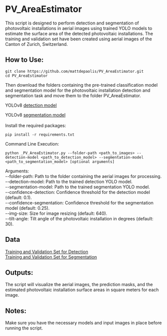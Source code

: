 # PV_AreaEstimator
This script is designed to perform detection and segmentation of photovoltaic installations in aerial images using trained YOLO models to estimate the surface area of the detected photovoltaic installations. The training and validation set have been created using aerial images of the Canton of Zurich, Switzerland.

## How to Use:
```
git clone https://github.com/mattdepaolis/PV_AreaEstimator.git
cd PV_AreaEstimator
```

Then download the folders containing the pre-trained classification model and segmentation model for the photovoltaic installation detection and segmentation task and move them to the folder PV_AreaEstimator.

YOLOv8 [detection model](https://drive.google.com/drive/folders/1UqNQo_xdwcFoGRyhjUd2u7WKBXekeez9?usp=drive_link)

YOLOv8 [segmentation model](https://drive.google.com/drive/folders/1oAWPxvSTWwVshLgfIpz4gQoA-hhGQg6G?usp=drive_link)
<br>
<br>
Install the required packages:
```
pip install -r requirements.txt
```

Command Line Execution:
```
python _PV_AreaEstimator.py --folder-path <path_to_images> --detection-model <path_to_detection_model> --segmentation-model <path_to_segmentation_model> [optional arguments]
```
Arguments:<br>
--folder-path: Path to the folder containing the aerial images for processing.<br>
--detection-model: Path to the trained detection YOLO model.<br>
--segmentation-model: Path to the trained segmentation YOLO model.<br>
--confidence-detection: Confidence threshold for the detection model (default: 0.1).<br>
--confidence-segmentation: Confidence threshold for the segmentation model (default: 0.25).<br>
--img-size: Size for image resizing (default: 640).<br>
--tilt-angle: Tilt angle of the photovoltaic installation in degrees (default: 30).<br>

## Data
[Training and Validation Set for Detection](https://drive.google.com/drive/folders/1_op6JCrr5PtL0Z6r1h6oUpVMOU_s6ewo?usp=drive_link)<br>
[Training and Validation Set for Segmentation](https://drive.google.com/drive/folders/1NDOf54O5t8VD2k37Nl_63CzUlY4-2kPc?usp=drive_link) 

## Outputs:
The script will visualize the aerial images, the prediction masks, and the estimated photovoltaic installation surface areas in square meters for each image.

## Notes:
Make sure you have the necessary models and input images in place before running the script.


